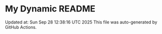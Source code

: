 # My Dynamic README
Updated at: Sun Sep 28 12:38:16 UTC 2025
This file was auto-generated by GitHub Actions.
